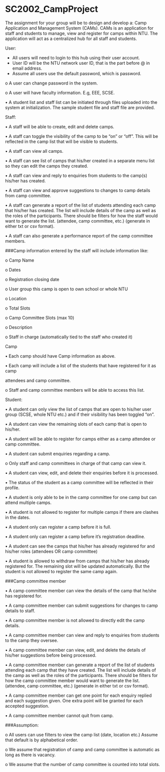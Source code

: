 # SC2002_CampProject
The assignment for your group will be to design and develop a: Camp Application and Management System (CAMs). CAMs is an application for staff and students to manage, view and register for camps within NTU. The application will act as a centralized hub for all staff and  students. 

User:
- All users will need to login to this hub using their user account.
- User ID will be the NTU network user ID, that is the part before @ in email 
address.
- Assume all users use the default password, which is password. 

o A user can change password in the system. 

o A user will have faculty information. E.g, EEE, SCSE. 

• A student list and staff list can be initiated through files uploaded into the system at 
initialization. The sample student file and staff file are provided. 


Staff:

• A staff will be able to create, edit and delete camps.

• A staff can toggle the visibility of the camp to be “on” or “off”. This will be reflected 
in the camp list that will be visible to students. 

• A staff can view all camps.

• A staff can see list of camps that his/her created in a separate menu list so they can 
edit the camps they created. 

• A staff can view and reply to enquiries from students to the camp(s) his/her has 
created.

• A staff can view and approve suggestions to changes to camp details from camp 
committee.

• A staff can generate a report of the list of students attending each camp that his/her
has created. The list will include details of the camp as well as the roles of the 
participants. There should be filters for how the staff would want to generate the list. 
(attendee, camp committee, etc.) (generate in either txt or csv format). 

• A staff can also generate a performance report of the camp committee members.


###Camp information entered by the staff will include information like:

o Camp Name

o Dates

o Registration closing date

o User group this camp is open to own school or whole NTU

o Location

o Total Slots

o Camp Committee Slots (max 10)

o Description

o Staff in charge (automatically tied to the staff who created it)


Camp

• Each camp should have Camp information as above.

• Each camp will include a list of the students that have registered for it as camp

attendees and camp committee. 

o Staff and camp committee members will be able to access this list.


Student:

• A student can only view the list of camps that are open to his/her user group (SCSE, 
whole NTU etc.) and if their visibility has been toggled “on”.

• A student can view the remaining slots of each camp that is open to his/her.

• A student will be able to register for camps either as a camp attendee or camp 
committee.

• A student can submit enquiries regarding a camp. 

o Only staff and camp committees in charge of that camp can view it.

• A student can view, edit, and delete their enquiries before it is processed.

• The status of the student as a camp committee will be reflected in their profile.

• A student is only able to be in the camp committee for one camp but can attend 
multiple camps.

• A student is not allowed to register for multiple camps if there are clashes in the 
dates. 

• A student only can register a camp before it is full.

• A student only can register a camp before it’s registration deadline.

• A student can see the camps that his/her has already registered for and his/her roles 
(attendees OR camp committee)

• A student is allowed to withdraw from camps that his/her has already registered for. 
The remaining slot will be updated automatically. But the student is not allowed to 
register the same camp again.


###Camp committee member

• A camp committee member can view the details of the camp that he/she has
registered for.

• A camp committee member can submit suggestions for changes to camp details to 
staff.

• A camp committee member is not allowed to directly edit the camp details.

• A camp committee member can view and reply to enquiries from students to the 
camp they oversee. 

• A camp committee member can view, edit, and delete the details of his/her 
suggestions before being processed. 

• A camp committee member can generate a report of the list of students attending 
each camp that they have created. The list will include details of the camp as well as 
the roles of the participants. There should be filters for how the camp committee 
member would want to generate the list. (attendee, camp committee, etc.) (generate in 
either txt or csv format). 

• A camp committee member can get one point for each enquiry replied and each 
suggestion given. One extra point will be granted for each accepted suggestion. 

• A camp committee member cannot quit from camp. 


###Assumption:

o All users can use filters to view the camp list (date, location etc.) Assume that 
default is by alphabetical order. 

o We assume that registration of camp and camp committee is automatic as long 
as there is vacancy.

o We assume that the number of camp committee is counted into total slots.  
